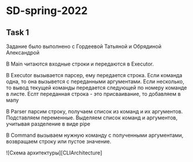 # SD-spring-2022

## Task 1

Задание было выполнено с Гордеевой Татьяной и Обрядиной Александрой

В Main читаются входные строки и передаются в Executor.

В Executor вызывается парсер, ему передается строка. Если команда одна, то она вызывется с переданными аргументами. Если несколько, то вывод текущей команды передается следующей по номеру команде в листе. Еслт переданная строка - это присваивание, то добавляем в мапу 

В Parser парсим строку, получаем список из команд и их аргументов. Подставляем переменные. Выделяем список команд и аргументов, учитывая разделение в виде pipe

В Command вызываем нужную команду с полученными аргументами, возвращаем строку или пустое значение.

![Схема архитектуры][CLIArchitecture]
